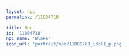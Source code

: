 ```yaml
---
layout: npc
permalink: /11004718

title: Npc
id: '11004718'
npc_name: 'Blake'
icon_url: 'portrait/npc/11000763_idol1_p.png'
---
```

